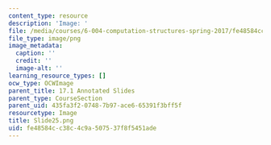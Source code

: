 ```yaml
---
content_type: resource
description: 'Image: '
file: /media/courses/6-004-computation-structures-spring-2017/fe48584cc38c4c9a507537f8f5451ade_Slide25.png
file_type: image/png
image_metadata:
  caption: ''
  credit: ''
  image-alt: ''
learning_resource_types: []
ocw_type: OCWImage
parent_title: 17.1 Annotated Slides
parent_type: CourseSection
parent_uid: 435fa3f2-0748-7b97-ace6-65391f3bff5f
resourcetype: Image
title: Slide25.png
uid: fe48584c-c38c-4c9a-5075-37f8f5451ade
---
```

